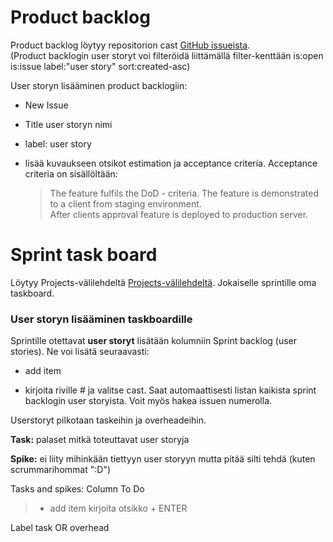 # Product backlog

Product backlog löytyy repositorion cast [GitHub issueista](https://github.com/Cast2023/cast/issues?q=is%3Aopen+is%3Aissue+label%3A%22user+story%22+sort%3Acreated-asc). 
<br>(Product backlogin user storyt voi filteröidä liittämällä filter-kenttään is:open is:issue label:"user story" sort:created-asc)

User storyn lisääminen product backlogiin:<br>
- New Issue 
- Title user storyn nimi
- label: user story 
- lisää kuvaukseen otsikot estimation ja acceptance criteria. Acceptance criteria on sisällöltään:<br>

  >The feature fulfils the DoD - criteria. The feature is demonstrated to a client from staging environment. <br> After clients approval feature is deployed to production server.


# Sprint task board

Löytyy Projects-välilehdeltä [Projects-välilehdeltä](https://github.com/orgs/Cast2023/projects/2/views/1?layout=board). Jokaiselle sprintille oma taskboard. 

### User storyn lisääminen taskboardille

Sprintille otettavat <b>user storyt</b> lisätään kolumniin Sprint backlog (user stories). Ne voi lisätä seuraavasti:
<br>
- add item

- kirjoita riville # ja valitse cast. Saat automaattisesti listan kaikista sprint backlogin user storyista. Voit myös hakea issuen numerolla.

Userstoryt pilkotaan taskeihin ja overheadeihin. <br>

<b>Task:</b> palaset mitkä toteuttavat user storyja

<b>Spike:</b> ei liity mihinkään tiettyyn user storyyn mutta pitää silti tehdä (kuten scrummarihommat ":D")


Tasks and spikes:
Column To Do
> + add item
> kirjoita otsikko + ENTER

Label task OR overhead
